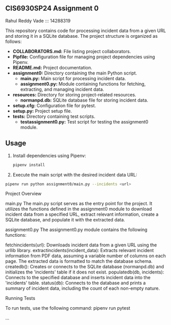 ## CIS6930SP24 Assignment 0

Rahul Reddy Vade ::: 14288319

This repository contains code for processing incident data from a given URL and storing it in a SQLite database. The project structure is organized as follows:

- **COLLABORATORS.md:** File listing project collaborators.
- **Pipfile:** Configuration file for managing project dependencies using Pipenv.
- **README.md:** Project documentation.
- **assignment0:** Directory containing the main Python script.
  - **main.py:** Main script for processing incident data.
  - **assignment0.py:** Module containing functions for fetching, extracting, and managing incident data.
- **resources:** Directory for storing project-related resources.
  - **normanpd.db:** SQLite database file for storing incident data.
- **setup.cfg:** Configuration file for pytest.
- **setup.py:** Project setup file.
- **tests:** Directory containing test scripts.
  - **testassignment0.py:** Test script for testing the assignment0 module.

## Usage

1. Install dependencies using Pipenv:

   ```bash
   pipenv install


2. Execute the main script with the desired incident data URL:

  ```bash
  pipenv run python assignment0/main.py --incidents <url>
  ```

Project Overview

main.py
The main.py script serves as the entry point for the project. It utilizes the functions defined in the assignment0 module to download incident data from a specified URL, extract relevant information, create a SQLite database, and populate it with the extracted data.

assignment0.py
The assignment0.py module contains the following functions:

fetchincidents(url): Downloads incident data from a given URL using the urllib library.
extractincidents(incident_data): Extracts relevant incident information from PDF data, assuming a variable number of columns on each page. The extracted data is formatted to match the database schema.
createdb(): Creates or connects to the SQLite database (normanpd.db) and initializes the 'incidents' table if it does not exist.
populatedb(db, incidents): Connects to the specified database and inserts incident data into the 'incidents' table.
status(db): Connects to the database and prints a summary of incident data, including the count of each non-empty nature.




Running Tests

To run tests, use the following command:
pipenv run pytest


...
